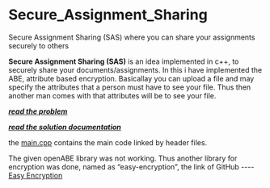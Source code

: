 # Secure_Assignment_Sharing
Secure Assignment Sharing (SAS) where you can share your assignments securely to others

**Secure Assignment Sharing (SAS)** is an idea implemented in c++, to securely share your documents/assignments. In this i have implemented the ABE, attribute based encryption. Basicallay you can upload a file and may specify the attributes that a person must have to see your file. Thus then another man comes with that attributes will be to see your file.

***[read the problem](problem.pdf)***

***[read the solution documentation](Report.pdf)***

the [main.cpp]() contains the main code linked by header files.

The given openABE library was not working. Thus another library 
for encryption was done, named as “easy-encryption”, the link of 
GitHub ---- [Easy Encryption](https://github.com/philipperemy/easy-encryption)
